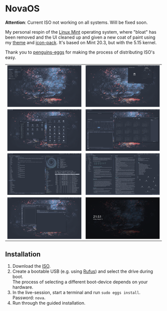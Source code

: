 # NovaOS

**Attention**: Current ISO not working on all systems. Will be fixed soon.

My personal respin of the [Linux Mint](https://linuxmint.com) operating system, where "bloat" has been removed and the UI cleaned up and given a new coat of paint using my [theme](https://github.com/NicklasVraa/Nova-galactic-theme) and [icon-pack](https://github.com/NicklasVraa/Nova-galactic-icons).
It's based on Mint 20.3, but with the 5.15 kernel.

Thank you to [penguins-eggs](https://github.com/pieroproietti/penguins-eggs) for making the process of distributing ISO's easy.

|                                   |                           |
|-----------------------------------|---------------------------|
| ![alt](meta/desktop.png)          | ![alt](meta/applet.png)   |
| ![alt](meta/files_settings.png)   | ![alt](meta/os_apps.png)  |
| ![alt](meta/code_term.png)        | ![alt](meta/obsidian.png) |
| ![alt](meta/browser_inkscape.png) | ![alt](meta/lock.png)     |

## Installation
1. Download the [ISO](https://drive.google.com/drive/folders/1djzd2mm6oHLx1MuvaAjNLqDi0mUxStYA?usp=share_link).
2. Create a bootable USB (e.g. using [Rufus](https://rufus.ie/en/)) and select the drive during boot. \
   The process of selecting a different boot-device depends on your hardware.
3. In the live-session, start a terminal and run `sudo eggs install`. Password: `nova`.
4. Run through the guided installation.

